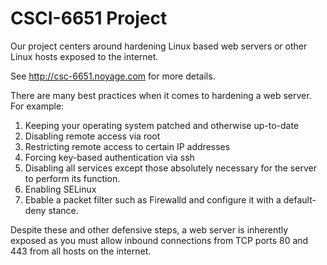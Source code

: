 # CSCI-6651 Project

Our project centers around hardening Linux based web servers or other Linux hosts exposed to the internet.

See http://csc-6651.noyage.com for more details.

There are many best practices when it comes to hardening a web server. For example:
1. Keeping your operating system patched and otherwise up-to-date
2. Disabling remote access via root
3. Restricting remote access to certain IP addresses
4. Forcing key-based authentication via ssh
5. Disabling all services except those absolutely necessary for the server to perform its function.
6. Enabling SELinux
7. Ebable a packet filter such as Firewalld and configure it with a default-deny stance.

Despite these and other defensive steps, a web server is inherently exposed as you must allow inbound connections from TCP ports 80 and 443 from all hosts on the internet.



